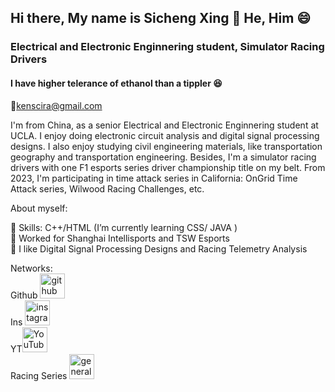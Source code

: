 ## Hi there, My name is Sicheng Xing 👋 He, Him 😄
### Electrical and Electronic Enginnering student, Simulator Racing Drivers
#### I have higher telerance of ethanol than a tippler :laughing:
:email:kenscira@gmail.com

I'm from China, as a senior Electrical and Electronic Enginnering student at UCLA. 
I enjoy doing electronic circuit analysis and digital signal processing designs.
I also enjoy studying civil engineering materials, like transportation geography and transportation engineering.
Besides, I'm a simulator racing drivers with one F1 esports series driver championship title on my belt. 
From 2023, I'm participating in time attack series in California: OnGrid Time Attack series, Wilwood Racing Challenges, etc.

About myself:

:book: Skills: C++/HTML (I’m currently learning CSS/ JAVA ) <br>
:bow: Worked for Shanghai Intellisports and TSW Esports <br>
:signal_strength: I like Digital Signal Processing Designs and Racing Telemetry Analysis <br>

Networks:<br>
Github [<img src='https://cdn.jsdelivr.net/npm/simple-icons@3.0.1/icons/github.svg' alt='github' height='40'>](https://github.com/Corsac49) <br>
Ins [<img src='https://cdn.jsdelivr.net/npm/simple-icons@3.0.1/icons/instagram.svg' alt='instagram' height='40'>](https://www.instagram.com/bieqiang/) <br>
YT[<img src='https://cdn.jsdelivr.net/npm/simple-icons@3.0.1/icons/youtube.svg' alt='YouTube' height='40'>](https://www.youtube.com/channel/Heart49) <br>
Racing Series [<img src='https://cdn.jsdelivr.net/npm/simple-icons@3.0.1/icons/generalmotors.svg' alt='generalmotors' height='40'>](https://www.facebook.com/CorvetteChallenge/)  <br>


 
